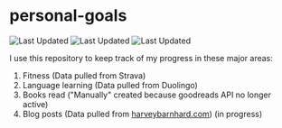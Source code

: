 # personal-goals
![Last Updated](https://img.shields.io/date/1614914488?color=FC4C02&label=Fitness%20Updated&logo=strava)
![Last Updated](https://img.shields.io/date/1614914488?color=7ac70c&label=Language%20Updated&logo=duolingo)
![Last Updated](https://img.shields.io/date/1614914488?color=e9e5cd&label=Books%20Updated&logo=goodreads)

I use this repository to keep track of my progress in these major areas:

1. Fitness (Data pulled from Strava)
2. Language learning (Data pulled from Duolingo)
3. Books read ("Manually" created because goodreads API no longer active)
4. Blog posts (Data pulled from [harveybarnhard.com](https://harveybarnhard.com)) (in progress)
